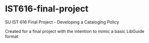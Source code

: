 # IST616-final-project
SU IST 616 Final Project - Developing a Cataloging Policy

Created for a final project with the intention to mimic a basic LibGuide format
